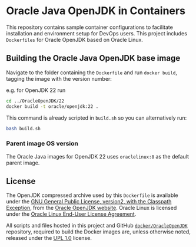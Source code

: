 # Oracle Java OpenJDK in Containers

This repository contains sample container configurations to facilitate installation and environment setup for DevOps users. This project includes `Dockerfiles` for Oracle OpenJDK based on Oracle Linux.

## Building the Oracle Java OpenJDK base image

Navigate to the folder containing the `Dockerfile` and run `docker build`, tagging the image with the version number:

e.g. for OpenJDK 22 run

```bash
cd ../OracleOpenJDK/22
docker build -t oracle/openjdk:22 .
```

This command is already scripted in `build.sh` so you can alternatively run:

```bash
bash build.sh
```

### Parent image OS version

The Oracle Java images for OpenJDK 22 uses `oraclelinux:8` as the default parent image.

## License

The OpenJDK compressed archive used by this `Dockerfile` is available under the [GNU General Public License, version2, with the Classpath Exception](https://openjdk.java.net/legal/gplv2+ce.html), from the [Oracle OpenJDK website](https://jdk.java.net). Oracle Linux is licensed under the [Oracle Linux End-User License Agreement](https://oss.oracle.com/ol/EULA).

All scripts and files hosted in this project and GitHub [`docker/OracleOpenJDK`](./) repository, required to build the Docker images are, unless otherwise noted, released under the [UPL 1.0](https://oss.oracle.com/licenses/upl/) license.
